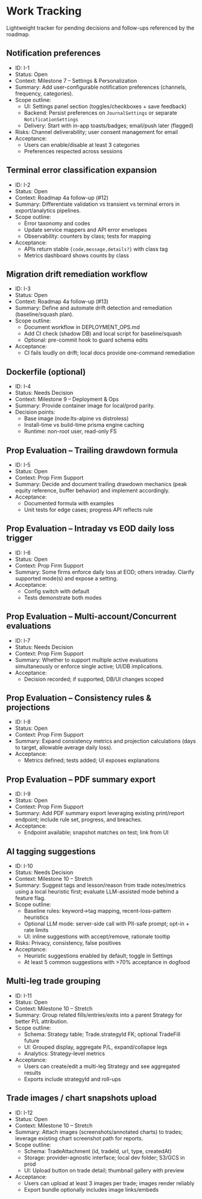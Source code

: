 # Work Tracking

Lightweight tracker for pending decisions and follow-ups referenced by the roadmap.

## Notification preferences
- ID: I-1
- Status: Open
- Context: Milestone 7 – Settings & Personalization
- Summary: Add user-configurable notification preferences (channels, frequency, categories).
- Scope outline:
  - UI: Settings panel section (toggles/checkboxes + save feedback)
  - Backend: Persist preferences on `JournalSettings` or separate `NotificationSettings`
  - Delivery: Start with in-app toasts/badges; email/push later (flagged)
- Risks: Channel deliverability; user consent management for email
- Acceptance:
  - Users can enable/disable at least 3 categories
  - Preferences respected across sessions

## Terminal error classification expansion
- ID: I-2
- Status: Open
- Context: Roadmap 4a follow-up (#12)
- Summary: Differentiate validation vs transient vs terminal errors in export/analytics pipelines.
- Scope outline:
  - Error taxonomy and codes
  - Update service mappers and API error envelopes
  - Observability: counters by class; tests for mapping
- Acceptance:
  - APIs return stable `{code,message,details?}` with class tag
  - Metrics dashboard shows counts by class

## Migration drift remediation workflow
- ID: I-3
- Status: Open
- Context: Roadmap 4a follow-up (#13)
- Summary: Define and automate drift detection and remediation (baseline/squash plan).
- Scope outline:
  - Document workflow in DEPLOYMENT_OPS.md
  - Add CI check (shadow DB) and local script for baseline/squash
  - Optional: pre-commit hook to guard schema edits
- Acceptance:
  - CI fails loudly on drift; local docs provide one-command remediation

## Dockerfile (optional)
- ID: I-4
- Status: Needs Decision
- Context: Milestone 9 – Deployment & Ops
- Summary: Provide container image for local/prod parity.
- Decision points:
  - Base image (node:lts-alpine vs distroless)
  - Install-time vs build-time prisma engine caching
  - Runtime: non-root user, read-only FS

## Prop Evaluation – Trailing drawdown formula
- ID: I-5
- Status: Open
- Context: Prop Firm Support
- Summary: Decide and document trailing drawdown mechanics (peak equity reference, buffer behavior) and implement accordingly.
- Acceptance:
  - Documented formula with examples
  - Unit tests for edge cases; progress API reflects rule

## Prop Evaluation – Intraday vs EOD daily loss trigger
- ID: I-6
- Status: Open
- Context: Prop Firm Support
- Summary: Some firms enforce daily loss at EOD; others intraday. Clarify supported mode(s) and expose a setting.
- Acceptance:
  - Config switch with default
  - Tests demonstrate both modes

## Prop Evaluation – Multi-account/Concurrent evaluations
- ID: I-7
- Status: Needs Decision
- Context: Prop Firm Support
- Summary: Whether to support multiple active evaluations simultaneously or enforce single active; UI/DB implications.
- Acceptance:
  - Decision recorded; if supported, DB/UI changes scoped

## Prop Evaluation – Consistency rules & projections
- ID: I-8
- Status: Open
- Context: Prop Firm Support
- Summary: Expand consistency metrics and projection calculations (days to target, allowable average daily loss).
- Acceptance:
  - Metrics defined; tests added; UI exposes explanations

## Prop Evaluation – PDF summary export
- ID: I-9
- Status: Open
- Context: Prop Firm Support
- Summary: Add PDF summary export leveraging existing print/report endpoint; include rule set, progress, and breaches.
- Acceptance:
  - Endpoint available; snapshot matches on test; link from UI

## AI tagging suggestions
- ID: I-10
- Status: Needs Decision
- Context: Milestone 10 – Stretch
- Summary: Suggest tags and lesson/reason from trade notes/metrics using a local heuristic first; evaluate LLM-assisted mode behind a feature flag.
- Scope outline:
  - Baseline rules: keyword->tag mapping, recent-loss-pattern heuristics
  - Optional LLM mode: server-side call with PII-safe prompt; opt-in + rate limits
  - UI: inline suggestions with accept/remove, rationale tooltip
- Risks: Privacy, consistency, false positives
- Acceptance:
  - Heuristic suggestions enabled by default; toggle in Settings
  - At least 5 common suggestions with >70% acceptance in dogfood

## Multi-leg trade grouping
- ID: I-11
- Status: Open
- Context: Milestone 10 – Stretch
- Summary: Group related fills/entries/exits into a parent Strategy for better P/L attribution.
- Scope outline:
  - Schema: Strategy table; Trade.strategyId FK; optional TradeFill future
  - UI: Grouped display, aggregate P/L, expand/collapse legs
  - Analytics: Strategy-level metrics
- Acceptance:
  - Users can create/edit a multi-leg Strategy and see aggregated results
  - Exports include strategyId and roll-ups

## Trade images / chart snapshots upload
- ID: I-12
- Status: Open
- Context: Milestone 10 – Stretch
- Summary: Attach images (screenshots/annotated charts) to trades; leverage existing chart screenshot path for reports.
- Scope outline:
  - Schema: TradeAttachment (id, tradeId, url, type, createdAt)
  - Storage: provider-agnostic interface; local dev folder; S3/GCS in prod
  - UI: Upload button on trade detail; thumbnail gallery with preview
- Acceptance:
  - Users can upload at least 3 images per trade; images render reliably
  - Export bundle optionally includes image links/embeds
